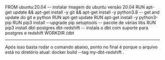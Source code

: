 FROM ubuntu:20.04 -- instalar imagem do ubuntu versão 20.04
RUN apt-get update && apt-get install -y git && apt-get install -y python3.8 -- get and update do git e python
RUN apt-get update
RUN apt-get install -y python3-pip
RUN pip3 install --upgrade pip setuptools -- pacote de várias libs
RUN pip3 install dbt-postgres dbt-redshift -- instala o dbt com suporte para postgres e redshift
WORKDIR /dbt

----

Após isso basta rodar o comando abaixo, ponto no final é porque o arquivo está no diretório atual:
docker build --tag my-dbt-redshift .